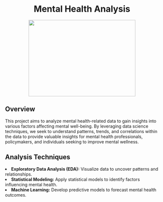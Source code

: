 <div align="center">
    <centre><h1>Mental Health Analysis</centre><br />
       </div>
 
 
       
 <p align="center">
   <img src="Heart.jpg" width="350" height="250" >
 

 <h2>Overview</h2>
 
 This project aims to analyze mental health-related data to gain insights into various factors affecting mental well-being. By leveraging data science techniques, we seek to understand patterns, trends, and correlations within the data to provide valuable insights for mental health professionals, policymakers, and individuals seeking to improve mental wellness.
 
 
 
<h2>Analysis Techniques</h2>

 <li><b>Exploratory Data Analysis (EDA):</b> Visualize data to uncover patterns and relationships.</li>
 <li> <b> Statistical Modeling:</b> Apply statistical models to identify factors influencing mental health.</li>
 <li><b>Machine Learning:</b> Develop predictive models to forecast mental health outcomes.</li>

 
 
 


 
 
